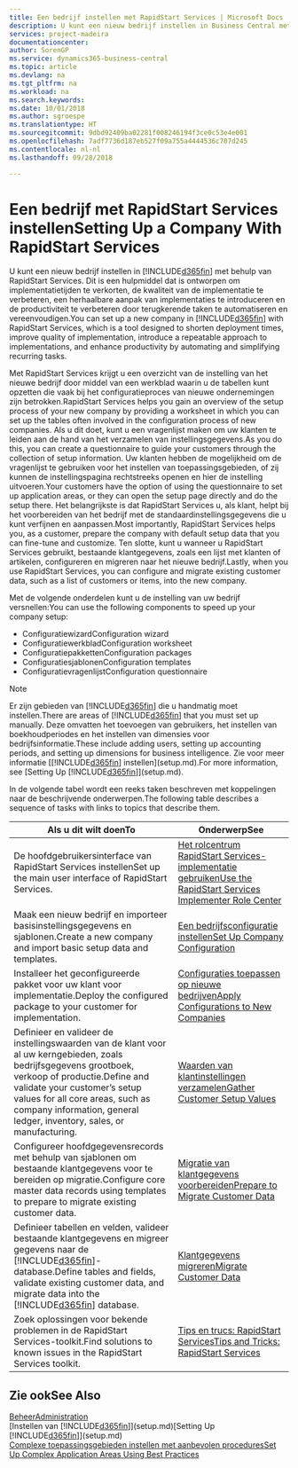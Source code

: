 ```yaml
---
title: Een bedrijf instellen met RapidStart Services | Microsoft Docs
description: U kunt een nieuw bedrijf instellen in Business Central met behulp van RapidStart Services. Dit is een hulpmiddel dat is ontworpen om implementatietijden te verkorten, de kwaliteit van de implementatie te verbeteren, een herhaalbare aanpak van implementaties te introduceren en de productiviteit te verbeteren door terugkerende taken te automatiseren en vereenvoudigen.
services: project-madeira
documentationcenter: 
author: SorenGP
ms.service: dynamics365-business-central
ms.topic: article
ms.devlang: na
ms.tgt_pltfrm: na
ms.workload: na
ms.search.keywords: 
ms.date: 10/01/2018
ms.author: sgroespe
ms.translationtype: HT
ms.sourcegitcommit: 9dbd92409ba02281f008246194f3ce0c53e4e001
ms.openlocfilehash: 7adf7736d187eb527f09a755a4444536c707d245
ms.contentlocale: nl-nl
ms.lasthandoff: 09/28/2018

---
```

# <a name="setting-up-a-company-with-rapidstart-services"></a><span data-ttu-id="5a307-103">Een bedrijf met RapidStart Services instellen</span><span class="sxs-lookup"><span data-stu-id="5a307-103">Setting Up a Company With RapidStart Services</span></span>
<span data-ttu-id="5a307-104">U kunt een nieuw bedrijf instellen in [!INCLUDE[d365fin](includes/d365fin_md.md)] met behulp van RapidStart Services. Dit is een hulpmiddel dat is ontworpen om implementatietijden te verkorten, de kwaliteit van de implementatie te verbeteren, een herhaalbare aanpak van implementaties te introduceren en de productiviteit te verbeteren door terugkerende taken te automatiseren en vereenvoudigen.</span><span class="sxs-lookup"><span data-stu-id="5a307-104">You can set up a new company in [!INCLUDE[d365fin](includes/d365fin_md.md)] with RapidStart Services, which is a tool designed to shorten deployment times, improve quality of implementation, introduce a repeatable approach to implementations, and enhance productivity by automating and simplifying recurring tasks.</span></span>  

<span data-ttu-id="5a307-105">Met RapidStart Services krijgt u een overzicht van de instelling van het nieuwe bedrijf door middel van een werkblad waarin u de tabellen kunt opzetten die vaak bij het configuratieproces van nieuwe ondernemingen zijn betrokken.</span><span class="sxs-lookup"><span data-stu-id="5a307-105">RapidStart Services helps you gain an overview of the setup process of your new company by providing a worksheet in which you can set up the tables often involved in the configuration process of new companies.</span></span> <span data-ttu-id="5a307-106">Als u dit doet, kunt u een vragenlijst maken om uw klanten te leiden aan de hand van het verzamelen van instellingsgegevens.</span><span class="sxs-lookup"><span data-stu-id="5a307-106">As you do this, you can create a questionnaire to guide your customers through the collection of setup information.</span></span> <span data-ttu-id="5a307-107">Uw klanten hebben de mogelijkheid om de vragenlijst te gebruiken voor het instellen van toepassingsgebieden, of zij kunnen de instellingspagina rechtstreeks openen en hier de instelling uitvoeren.</span><span class="sxs-lookup"><span data-stu-id="5a307-107">Your customers have the option of using the questionnaire to set up application areas, or they can open the setup page directly and do the setup there.</span></span> <span data-ttu-id="5a307-108">Het belangrijkste is dat RapidStart Services u, als klant, helpt bij het voorbereiden van het bedrijf met de standaardinstellingsgegevens die u kunt verfijnen en aanpassen.</span><span class="sxs-lookup"><span data-stu-id="5a307-108">Most importantly, RapidStart Services helps you, as a customer, prepare the company with default setup data that you can fine-tune and customize.</span></span> <span data-ttu-id="5a307-109">Ten slotte, kunt u wanneer u RapidStart Services gebruikt, bestaande klantgegevens, zoals een lijst met klanten of artikelen, configureren en migreren naar het nieuwe bedrijf.</span><span class="sxs-lookup"><span data-stu-id="5a307-109">Lastly, when you use RapidStart Services, you can configure and migrate existing customer data, such as a list of customers or items, into the new company.</span></span>

<span data-ttu-id="5a307-110">Met de volgende onderdelen kunt u de instelling van uw bedrijf versnellen:</span><span class="sxs-lookup"><span data-stu-id="5a307-110">You can use the following components to speed up your company setup:</span></span>  

-   <span data-ttu-id="5a307-111">Configuratiewizard</span><span class="sxs-lookup"><span data-stu-id="5a307-111">Configuration wizard</span></span>  
-   <span data-ttu-id="5a307-112">Configuratiewerkblad</span><span class="sxs-lookup"><span data-stu-id="5a307-112">Configuration worksheet</span></span>  
-   <span data-ttu-id="5a307-113">Configuratiepakketten</span><span class="sxs-lookup"><span data-stu-id="5a307-113">Configuration packages</span></span>  
-   <span data-ttu-id="5a307-114">Configuratiesjablonen</span><span class="sxs-lookup"><span data-stu-id="5a307-114">Configuration templates</span></span>  
-   <span data-ttu-id="5a307-115">Configuratievragenlijst</span><span class="sxs-lookup"><span data-stu-id="5a307-115">Configuration questionnaire</span></span>  

> [!Note]  
>  <span data-ttu-id="5a307-116">Er zijn gebieden van [!INCLUDE[d365fin](includes/d365fin_md.md)] die u handmatig moet instellen.</span><span class="sxs-lookup"><span data-stu-id="5a307-116">There are areas of [!INCLUDE[d365fin](includes/d365fin_md.md)] that you must set up manually.</span></span> <span data-ttu-id="5a307-117">Deze omvatten het toevoegen van gebruikers, het instellen van boekhoudperiodes en het instellen van dimensies voor bedrijfsinformatie.</span><span class="sxs-lookup"><span data-stu-id="5a307-117">These include adding users, setting up accounting periods, and setting up dimensions for business intelligence.</span></span> <span data-ttu-id="5a307-118">Zie voor meer informatie [[!INCLUDE[d365fin](includes/d365fin_md.md)] instellen](setup.md).</span><span class="sxs-lookup"><span data-stu-id="5a307-118">For more information, see [Setting Up [!INCLUDE[d365fin](includes/d365fin_md.md)]](setup.md).</span></span>

 <span data-ttu-id="5a307-119">In de volgende tabel wordt een reeks taken beschreven met koppelingen naar de beschrijvende onderwerpen.</span><span class="sxs-lookup"><span data-stu-id="5a307-119">The following table describes a sequence of tasks with links to topics that describe them.</span></span>

|<span data-ttu-id="5a307-120">**Als u dit wilt doen**</span><span class="sxs-lookup"><span data-stu-id="5a307-120">**To**</span></span>|<span data-ttu-id="5a307-121">**Onderwerp**</span><span class="sxs-lookup"><span data-stu-id="5a307-121">**See**</span></span>|  
|------------|-------------|  
|<span data-ttu-id="5a307-122">De hoofdgebruikersinterface van RapidStart Services instellen</span><span class="sxs-lookup"><span data-stu-id="5a307-122">Set up the main user interface of RapidStart Services.</span></span>|[<span data-ttu-id="5a307-123">Het rolcentrum RapidStart Services-implementatie gebruiken</span><span class="sxs-lookup"><span data-stu-id="5a307-123">Use the RapidStart Services Implementer Role Center</span></span>](admin-how-to-use-the-rapidstart-services-role-center-to-track-progress.md)|  
|<span data-ttu-id="5a307-124">Maak een nieuw bedrijf en importeer basisinstellingsgegevens en sjablonen.</span><span class="sxs-lookup"><span data-stu-id="5a307-124">Create a new company and import basic setup data and templates.</span></span>|[<span data-ttu-id="5a307-125">Een bedrijfsconfiguratie instellen</span><span class="sxs-lookup"><span data-stu-id="5a307-125">Set Up Company Configuration</span></span>](admin-set-up-company-configuration.md)|  
|<span data-ttu-id="5a307-126">Installeer het geconfigureerde pakket voor uw klant voor implementatie.</span><span class="sxs-lookup"><span data-stu-id="5a307-126">Deploy the configured package to your customer for implementation.</span></span>|[<span data-ttu-id="5a307-127">Configuraties toepassen op nieuwe bedrijven</span><span class="sxs-lookup"><span data-stu-id="5a307-127">Apply Configurations to New Companies</span></span>](admin-apply-configuration-to-new-companies.md)|
|<span data-ttu-id="5a307-128">Definieer en valideer de instellingswaarden van de klant voor al uw kerngebieden, zoals bedrijfsgegevens grootboek, verkoop of productie.</span><span class="sxs-lookup"><span data-stu-id="5a307-128">Define and validate your customer’s setup values for all core areas, such as company information, general ledger, inventory, sales, or manufacturing.</span></span>|[<span data-ttu-id="5a307-129">Waarden van klantinstellingen verzamelen</span><span class="sxs-lookup"><span data-stu-id="5a307-129">Gather Customer Setup Values</span></span>](admin-gather-customer-setup-values.md)|  
|<span data-ttu-id="5a307-130">Configureer hoofdgegevensrecords met behulp van sjablonen om bestaande klantgegevens voor te bereiden op migratie.</span><span class="sxs-lookup"><span data-stu-id="5a307-130">Configure core master data records using templates to prepare to migrate existing customer data.</span></span>|[<span data-ttu-id="5a307-131">Migratie van klantgegevens voorbereiden</span><span class="sxs-lookup"><span data-stu-id="5a307-131">Prepare to Migrate Customer Data</span></span>](admin-use-templates-to-prepare-customer-data-for-migration.md)|  
|<span data-ttu-id="5a307-132">Definieer tabellen en velden, valideer bestaande klantgegevens en migreer gegevens naar de [!INCLUDE[d365fin](includes/d365fin_md.md)]-database.</span><span class="sxs-lookup"><span data-stu-id="5a307-132">Define tables and fields, validate existing customer data, and migrate data into the [!INCLUDE[d365fin](includes/d365fin_md.md)] database.</span></span>|[<span data-ttu-id="5a307-133">Klantgegevens migreren</span><span class="sxs-lookup"><span data-stu-id="5a307-133">Migrate Customer Data</span></span>](admin-migrate-customer-data.md)|  
|<span data-ttu-id="5a307-134">Zoek oplossingen voor bekende problemen in de RapidStart Services-toolkit.</span><span class="sxs-lookup"><span data-stu-id="5a307-134">Find solutions to known issues in the RapidStart Services toolkit.</span></span>|[<span data-ttu-id="5a307-135">Tips en trucs: RapidStart Services</span><span class="sxs-lookup"><span data-stu-id="5a307-135">Tips and Tricks: RapidStart Services</span></span>](admin-tips-and-tricks-rapidstart-services.md)|  

## <a name="see-also"></a><span data-ttu-id="5a307-136">Zie ook</span><span class="sxs-lookup"><span data-stu-id="5a307-136">See Also</span></span>  
[<span data-ttu-id="5a307-137">Beheer</span><span class="sxs-lookup"><span data-stu-id="5a307-137">Administration</span></span>](admin-setup-and-administration.md)  
<span data-ttu-id="5a307-138">[Instellen van [!INCLUDE[d365fin](includes/d365fin_md.md)]](setup.md)</span><span class="sxs-lookup"><span data-stu-id="5a307-138">[Setting Up [!INCLUDE[d365fin](includes/d365fin_md.md)]](setup.md)</span></span>  
[<span data-ttu-id="5a307-139">Complexe toepassingsgebieden instellen met aanbevolen procedures</span><span class="sxs-lookup"><span data-stu-id="5a307-139">Set Up Complex Application Areas Using Best Practices</span></span>](set-up-complex-application-areas-using-best-practices.md)   

